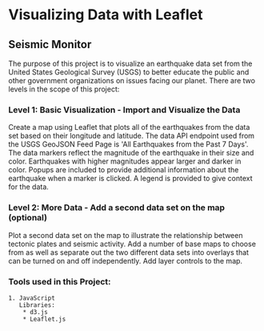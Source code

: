 # Visualizing Data with Leaflet

## Seismic Monitor

The purpose of this project is to visualize an earthquake data set from the United States Geological Survey (USGS) to better educate the public and other government organizations on issues facing our planet. There are two levels in the scope of this project:
### Level 1: Basic Visualization - Import and Visualize the Data
Create a map using Leaflet that plots all of the earthquakes from the data set based on their longitude and latitude. 
The data API endpoint used from the USGS GeoJSON Feed Page is 'All Earthquakes from the Past 7 Days'. The data markers reflect the magnitude of the earthquake in their size and color. Earthquakes with higher magnitudes appear larger and darker in color. Popups are included to provide additional information about the earthquake when a marker is clicked. A legend is provided to give context for the data. 
### Level 2: More Data - Add a second data set on the map (optional)
Plot a second data set on the map to illustrate the relationship between tectonic plates and seismic activity. 
Add a number of base maps to choose from as well as separate out the two different data sets into overlays that can be turned on and off independently. Add layer controls to the map. 

### Tools used in this Project:
    1. JavaScript
       Libraries:
        * d3.js
        * Leaflet.js

